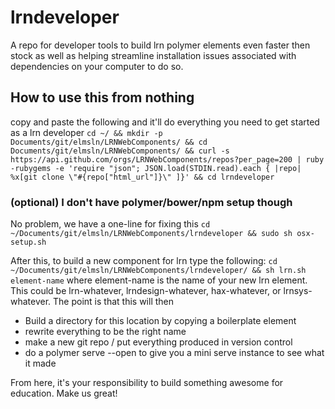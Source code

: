 # lrndeveloper
A repo for developer tools to build lrn polymer elements even faster then stock as well as helping streamline installation issues associated with dependencies on your computer to do so.

## How to use this from nothing
copy and paste the following and it'll do everything you need to get started as a lrn developer
`cd ~/ && mkdir -p Documents/git/elmsln/LRNWebComponents/ && cd Documents/git/elmsln/LRNWebComponents/ && curl -s https://api.github.com/orgs/LRNWebComponents/repos?per_page=200 | ruby -rubygems -e 'require "json"; JSON.load(STDIN.read).each { |repo| %x[git clone \"#{repo["html_url"]}\" ]}' && cd lrndeveloper`

### (optional) I don't have polymer/bower/npm setup though
No problem, we have a one-line for fixing this
`cd ~/Documents/git/elmsln/LRNWebComponents/lrndeveloper && sudo sh osx-setup.sh`

After this, to build a new component for lrn type the following:
`cd ~/Documents/git/elmsln/LRNWebComponents/lrndeveloper/ && sh lrn.sh element-name` where element-name is the name of your new lrn element. This could be lrn-whatever, lrndesign-whatever, hax-whatever, or lrnsys-whatever. The point is that this will then
- Build a directory for this location by copying a boilerplate element
- rewrite everything to be the right name
- make a new git repo / put everything produced in version control
- do a polymer serve --open to give you a mini serve instance to see what it made

From here, it's your responsibility to build something awesome for education. Make us great!
